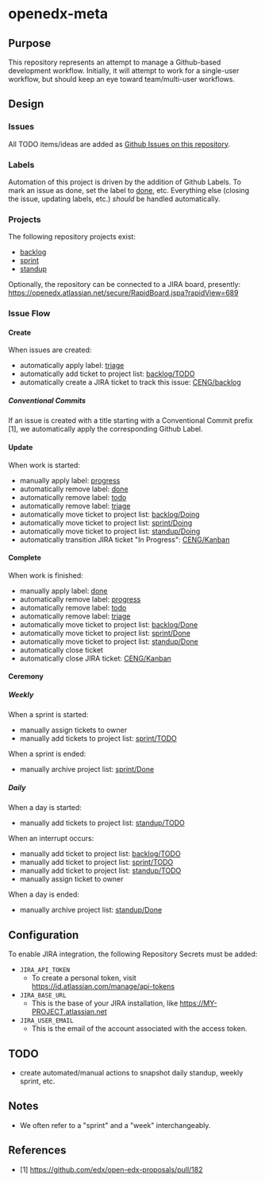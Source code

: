 # openedx-meta

## Purpose

This repository represents an attempt to manage a Github-based
development workflow. Initially, it will attempt to work for a
single-user workflow, but should keep an eye toward team/multi-user
workflows.

## Design

### Issues

All TODO items/ideas are added as [Github Issues on this
repository](https://github.com/stvstnfrd/openedx-meta/issues).

### Labels

Automation of this project is driven by the addition of Github Labels.
To mark an issue as done, set the label to [done](https://github.com/stvstnfrd/openedx-meta/issues?q=is%3Aclosed+is%3Aissue+label%3Adone),
etc. Everything else (closing the issue, updating labels, etc.)
_should_ be handled automatically.

### Projects

The following repository projects exist:
- [backlog](https://github.com/stvstnfrd/openedx-meta/projects/1)
- [sprint](https://github.com/stvstnfrd/openedx-meta/projects/2)
- [standup](https://github.com/stvstnfrd/openedx-meta/projects/3)

Optionally, the repository can be connected to a JIRA board, presently:
https://openedx.atlassian.net/secure/RapidBoard.jspa?rapidView=689

### Issue Flow

#### Create

When issues are created:
- automatically apply label: [triage](https://github.com/stvstnfrd/openedx-meta/issues?q=is%3Aopen+is%3Aissue+label%3Atriage)
- automatically add ticket to project list: [backlog/TODO](https://github.com/stvstnfrd/openedx-meta/projects/1#column-14061503)
- automatically create a JIRA ticket to track this issue:
  [CENG/backlog](https://openedx.atlassian.net/secure/RapidBoard.jspa?rapidView=689&projectKey=CENG&view=planning&issueLimit=100)

##### Conventional Commits

If an issue is created with a title starting with a Conventional Commit prefix [1],
we automatically apply the corresponding Github Label.

#### Update

When work is started:
- manually apply label: [progress](https://github.com/stvstnfrd/openedx-meta/issues?q=is%3Aopen+is%3Aissue+label%3Aprogress)
- automatically remove label: [done](https://github.com/stvstnfrd/openedx-meta/issues?q=is%3Aclosed+is%3Aissue+label%3Adone)
- automatically remove label: [todo](https://github.com/stvstnfrd/openedx-meta/issues?q=is%3Aopen+is%3Aissue+label%3Atodo)
- automatically remove label: [triage](https://github.com/stvstnfrd/openedx-meta/issues?q=is%3Aopen+is%3Aissue+label%3Atriage)
- automatically move ticket to project list: [backlog/Doing](https://github.com/stvstnfrd/openedx-meta/projects/1#column-14061509)
- automatically move ticket to project list: [sprint/Doing](https://github.com/stvstnfrd/openedx-meta/projects/2#column-14068701)
- automatically move ticket to project list: [standup/Doing](https://github.com/stvstnfrd/openedx-meta/projects/3#column-14068727)
- automatically transition JIRA ticket "In Progress": [CENG/Kanban](https://openedx.atlassian.net/secure/RapidBoard.jspa?rapidView=689&projectKey=CENG)

#### Complete

When work is finished:
- manually apply label: [done](https://github.com/stvstnfrd/openedx-meta/issues?q=is%3Aclosed+is%3Aissue+label%3Adone)
- automatically remove label: [progress](https://github.com/stvstnfrd/openedx-meta/issues?q=is%3Aopen+is%3Aissue+label%3Aprogress)
- automatically remove label: [todo](https://github.com/stvstnfrd/openedx-meta/issues?q=is%3Aopen+is%3Aissue+label%3Atodo)
- automatically remove label: [triage](https://github.com/stvstnfrd/openedx-meta/issues?q=is%3Aopen+is%3Aissue+label%3Atriage)
- automatically move ticket to project list: [backlog/Done](https://github.com/stvstnfrd/openedx-meta/projects/1#column-14061510)
- automatically move ticket to project list: [sprint/Done](https://github.com/stvstnfrd/openedx-meta/projects/2#column-14068709)
- automatically move ticket to project list: [standup/Done](https://github.com/stvstnfrd/openedx-meta/projects/3#column-14068734)
- automatically close ticket
- automatically close JIRA ticket:
  [CENG/Kanban](https://openedx.atlassian.net/secure/RapidBoard.jspa?rapidView=689&projectKey=CENG)

#### Ceremony

##### Weekly

When a sprint is started:
- manually assign tickets to owner
- manually add tickets to project list: [sprint/TODO](https://github.com/stvstnfrd/openedx-meta/projects/2#column-14068697)

When a sprint is ended:
- manually archive project list: [sprint/Done](https://github.com/stvstnfrd/openedx-meta/projects/2#column-14068709)

##### Daily

When a day is started:
- manually add tickets to project list: [standup/TODO](https://github.com/stvstnfrd/openedx-meta/projects/3#column-14068716)

When an interrupt occurs:
- manually add ticket to project list: [backlog/TODO](https://github.com/stvstnfrd/openedx-meta/projects/1#column-14061503)
- manually add ticket to project list: [sprint/TODO](https://github.com/stvstnfrd/openedx-meta/projects/2#column-14068697)
- manually add ticket to project list: [standup/TODO](https://github.com/stvstnfrd/openedx-meta/projects/3#column-14068716)
- manually assign ticket to owner

When a day is ended:
- manually archive project list: [standup/Done](https://github.com/stvstnfrd/openedx-meta/projects/3#column-14068734)

## Configuration

To enable JIRA integration, the following Repository Secrets must be added:

- `JIRA_API_TOKEN`
  - To create a personal token, visit
    https://id.atlassian.com/manage/api-tokens
- `JIRA_BASE_URL`
  - This is the base of your JIRA installation, like
    https://MY-PROJECT.atlassian.net
- `JIRA_USER_EMAIL`
  - This is the email of the account associated with the access token.

## TODO

- create automated/manual actions to snapshot daily standup, weekly sprint, etc.

## Notes

- We often refer to a "sprint" and a "week" interchangeably.

## References
- [1] https://github.com/edx/open-edx-proposals/pull/182
